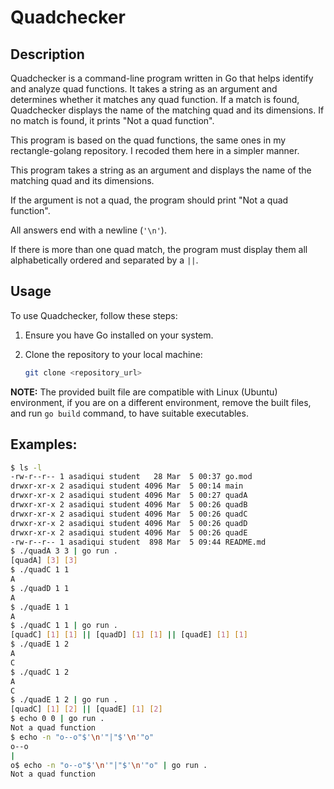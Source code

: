 # Quadchecker

## Description

Quadchecker is a command-line program written in Go that helps identify and analyze quad functions. It takes a string as an argument and determines whether it matches any quad function. If a match is found, Quadchecker displays the name of the matching quad and its dimensions. If no match is found, it prints "Not a quad function".

This program is based on the quad functions, the same ones in my rectangle-golang repository. I recoded them here in a simpler manner.

This program takes a string as an argument and displays the name of the matching quad and its dimensions.

If the argument is not a quad, the program should print "Not a quad function".

All answers end with a newline (`'\n'`).

If there is more than one quad match, the program must display them all alphabetically ordered and separated by a `||`.

## Usage

To use Quadchecker, follow these steps:

1. Ensure you have Go installed on your system.

2. Clone the repository to your local machine:

   ```bash
   git clone <repository_url>
   ```

**NOTE:** The provided built file are compatible with Linux (Ubuntu) environment, if you are on a different environment, remove the built files, and run `go build` command, to have suitable executables.

## Examples:

```bash
$ ls -l
-rw-r--r-- 1 asadiqui student   28 Mar  5 00:37 go.mod
drwxr-xr-x 2 asadiqui student 4096 Mar  5 00:14 main
drwxr-xr-x 2 asadiqui student 4096 Mar  5 00:27 quadA
drwxr-xr-x 2 asadiqui student 4096 Mar  5 00:26 quadB
drwxr-xr-x 2 asadiqui student 4096 Mar  5 00:26 quadC
drwxr-xr-x 2 asadiqui student 4096 Mar  5 00:26 quadD
drwxr-xr-x 2 asadiqui student 4096 Mar  5 00:26 quadE
-rw-r--r-- 1 asadiqui student  898 Mar  5 09:44 README.md
$ ./quadA 3 3 | go run .
[quadA] [3] [3]
$ ./quadC 1 1
A
$ ./quadD 1 1
A
$ ./quadE 1 1
A
$ ./quadC 1 1 | go run .
[quadC] [1] [1] || [quadD] [1] [1] || [quadE] [1] [1]
$ ./quadE 1 2
A
C
$ ./quadC 1 2
A
C
$ ./quadE 1 2 | go run .
[quadC] [1] [2] || [quadE] [1] [2]
$ echo 0 0 | go run .
Not a quad function
$ echo -n "o--o"$'\n'"|"$'\n'"o"
o--o
|
o$ echo -n "o--o"$'\n'"|"$'\n'"o" | go run .
Not a quad function
```